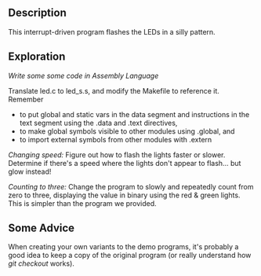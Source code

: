 ## Description
This interrupt-driven program flashes the LEDs in a silly pattern.

## Exploration

_Write some some code in Assembly Language_

Translate led.c to led_s.s, and modify the Makefile to reference it.  Remember

* to put global and static vars in the data segment and instructions in the
text segment using the .data and .text directives,
* to make global symbols visible to other modules using .global, and
* to import external symbols from other modules with .extern

_Changing speed:_ Figure out how to flash the lights faster or slower.  Determine if there's a speed where the lights don't appear to flash... but glow instead!

_Counting to three:_  Change the program to slowly and repeatedly
count from zero to three, displaying the value in binary using the red
& green lights. This is simpler than the program we provided.

## Some Advice
When creating your own variants to the demo programs,
it's probably a good idea to keep a copy of the original program (or really understand how _git checkout_ works).  








